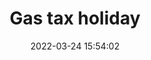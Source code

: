 ---
layout: post
title:  "Gas tax holiday"
date:   2022-03-24 15:54:02
image: /assets/newer/sm_gas-tax.jpg
involvement: design & development
category: graphics
writeup: false
storylink: https://www.nbcnews.com/data-graphics/gas-tax-holiday-relief-how-much-money-save-rcna21058
tech: js
---